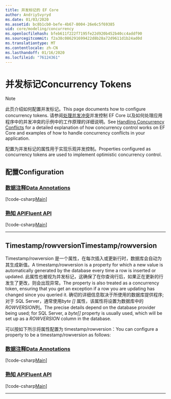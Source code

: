 ```yaml
---
title: 并发标记的 EF Core
author: AndriySvyryd
ms.date: 01/03/2020
ms.assetid: bc8b1cb0-befe-4b67-8004-26e6c5f69385
uid: core/modeling/concurrency
ms.openlocfilehash: bfeb611f222f7195fe22d920b452b40cc4addf90
ms.sourcegitcommit: f2a38c086291699422d8b28a72d9611d1b24ad0d
ms.translationtype: MT
ms.contentlocale: zh-CN
ms.lasthandoff: 01/16/2020
ms.locfileid: "76124361"
---
```

# <a name="concurrency-tokens"></a><span data-ttu-id="395ac-102">并发标记</span><span class="sxs-lookup"><span data-stu-id="395ac-102">Concurrency Tokens</span></span>

> [!NOTE]
> <span data-ttu-id="395ac-103">此页介绍如何配置并发标记。</span><span class="sxs-lookup"><span data-stu-id="395ac-103">This page documents how to configure concurrency tokens.</span></span> <span data-ttu-id="395ac-104">请参阅[处理并发冲突](../saving/concurrency.md)并发控制 EF Core 以及如何处理应用程序中的并发冲突的示例中的工作原理的详细说明。</span><span class="sxs-lookup"><span data-stu-id="395ac-104">See [Handling Concurrency Conflicts](../saving/concurrency.md) for a detailed explanation of how concurrency control works on EF Core and examples of how to handle concurrency conflicts in your application.</span></span>

<span data-ttu-id="395ac-105">配置为并发标记的属性用于实现乐观并发控制。</span><span class="sxs-lookup"><span data-stu-id="395ac-105">Properties configured as concurrency tokens are used to implement optimistic concurrency control.</span></span>

## <a name="configuration"></a><span data-ttu-id="395ac-106">配置</span><span class="sxs-lookup"><span data-stu-id="395ac-106">Configuration</span></span>

### <a name="data-annotationstabdata-annotations"></a>[<span data-ttu-id="395ac-107">数据注释</span><span class="sxs-lookup"><span data-stu-id="395ac-107">Data Annotations</span></span>](#tab/data-annotations)

[!code-csharp[Main](../../../samples/core/Modeling/DataAnnotations/Concurrency.cs?name=Concurrency&highlight=5)]

### <a name="fluent-apitabfluent-api"></a>[<span data-ttu-id="395ac-108">熟知 API</span><span class="sxs-lookup"><span data-stu-id="395ac-108">Fluent API</span></span>](#tab/fluent-api)

[!code-csharp[Main](../../../samples/core/Modeling/FluentAPI/Concurrency.cs?name=Concurrency&highlight=5)]

***

## <a name="timestamprowversion"></a><span data-ttu-id="395ac-109">Timestamp/rowversion</span><span class="sxs-lookup"><span data-stu-id="395ac-109">Timestamp/rowversion</span></span>

<span data-ttu-id="395ac-110">Timestamp/rowversion 是一个属性，在每次插入或更新行时，数据库会自动为其生成新值。</span><span class="sxs-lookup"><span data-stu-id="395ac-110">A timestamp/rowversion is a property for which a new value is automatically generated by the database every time a row is inserted or updated.</span></span> <span data-ttu-id="395ac-111">此属性也被视为并发标记，这确保了在你查询行后，如果正在更新的行发生了更改，则会出现异常。</span><span class="sxs-lookup"><span data-stu-id="395ac-111">The property is also treated as a concurrency token, ensuring that you get an exception if a row you are updating has changed since you queried it.</span></span> <span data-ttu-id="395ac-112">确切的详细信息取决于所使用的数据库提供程序;对于 SQL Server，通常使用*byte []* 属性，该属性将设置为数据库中的*ROWVERSION*列。</span><span class="sxs-lookup"><span data-stu-id="395ac-112">The precise details depend on the database provider being used; for SQL Server, a *byte[]* property is usually used, which will be set up as a *ROWVERSION* column in the database.</span></span>

<span data-ttu-id="395ac-113">可以按如下所示将属性配置为 timestamp/rowversion：</span><span class="sxs-lookup"><span data-stu-id="395ac-113">You can configure a property to be a timestamp/rowversion as follows:</span></span>

### <a name="data-annotationstabdata-annotations"></a>[<span data-ttu-id="395ac-114">数据注释</span><span class="sxs-lookup"><span data-stu-id="395ac-114">Data Annotations</span></span>](#tab/data-annotations)

[!code-csharp[Main](../../../samples/core/Modeling/DataAnnotations/Timestamp.cs?name=Timestamp&highlight=7)]

### <a name="fluent-apitabfluent-api"></a>[<span data-ttu-id="395ac-115">熟知 API</span><span class="sxs-lookup"><span data-stu-id="395ac-115">Fluent API</span></span>](#tab/fluent-api)

[!code-csharp[Main](../../../samples/core/Modeling/FluentAPI/Timestamp.cs?name=Timestamp&highlight=9,17)]

***
